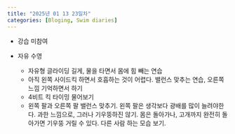 ```yaml
---
title: "2025년 01 13 23일차"
categories: [Bloging, Swim diaries]
---
```



- 강습 미참여

- 자유 수영
  - 자유형 글라이딩 길게, 물을 타면서 몸에 힘 빼는 연습
  - 아직 왼쪽 사이드킥 하면서 호흡하는 것이 어렵다. 밸런스 맞추는 연습, 오른쪽 느낌 기억하면서 하기
  - 4비트 킥 타이밍 물어보기
  - 왼쪽 팔과 오른쪽 팔 밸런스 맞추기. 왼쪽 팔은 생각보다 광배를 많이 늘려야한다. 과한 느낌으로, 그러나 기우뚱하진 않기. 몸은 돌아가나, 고개까지 완전히 돌아가면 기우뚱 거릴 수 있다. 다른 사람 하는 모습 보기.
